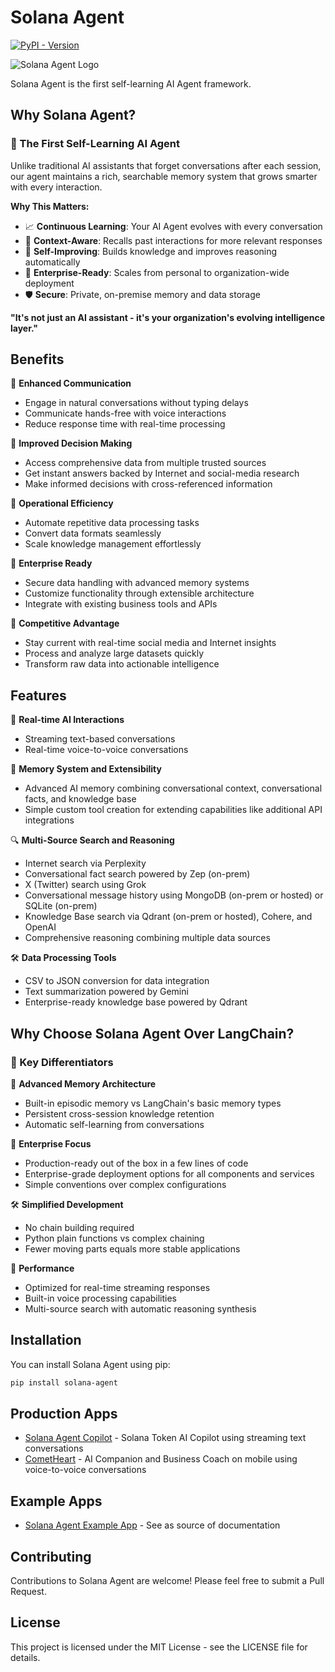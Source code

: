 # Solana Agent

[![PyPI - Version](https://img.shields.io/pypi/v/solana-agent)](https://pypi.org/project/solana-agent/)

![Solana Agent Logo](https://dl.walletbubbles.com/solana-agent-logo.png?width=200)

Solana Agent is the first self-learning AI Agent framework.

## Why Solana Agent?

### 🧬 The First Self-Learning AI Agent

Unlike traditional AI assistants that forget conversations after each session, our agent maintains a rich, searchable memory system that grows smarter with every interaction.

**Why This Matters:**
- 📈 **Continuous Learning**: Your AI Agent evolves with every conversation
- 🎯 **Context-Aware**: Recalls past interactions for more relevant responses
- 🔄 **Self-Improving**: Builds knowledge and improves reasoning automatically
- 🏢 **Enterprise-Ready**: Scales from personal to organization-wide deployment
- 🛡️ **Secure**: Private, on-premise memory and data storage 

**"It's not just an AI assistant - it's your organization's evolving intelligence layer."**

## Benefits

💬 **Enhanced Communication**
- Engage in natural conversations without typing delays
- Communicate hands-free with voice interactions
- Reduce response time with real-time processing

🎯 **Improved Decision Making**
- Access comprehensive data from multiple trusted sources
- Get instant answers backed by Internet and social-media research
- Make informed decisions with cross-referenced information

💪 **Operational Efficiency**
- Automate repetitive data processing tasks
- Convert data formats seamlessly
- Scale knowledge management effortlessly

🔐 **Enterprise Ready**
- Secure data handling with advanced memory systems
- Customize functionality through extensible architecture
- Integrate with existing business tools and APIs

🚀 **Competitive Advantage**
- Stay current with real-time social media and Internet insights
- Process and analyze large datasets quickly
- Transform raw data into actionable intelligence

## Features

🔄 **Real-time AI Interactions**
- Streaming text-based conversations
- Real-time voice-to-voice conversations

🧠 **Memory System and Extensibility**
- Advanced AI memory combining conversational context, conversational facts, and knowledge base
- Simple custom tool creation for extending capabilities like additional API integrations

🔍 **Multi-Source Search and Reasoning**
- Internet search via Perplexity
- Conversational fact search powered by Zep (on-prem)
- X (Twitter) search using Grok
- Conversational message history using MongoDB (on-prem or hosted) or SQLite (on-prem)
- Knowledge Base search via Qdrant (on-prem or hosted), Cohere, and OpenAI
- Comprehensive reasoning combining multiple data sources

🛠️ **Data Processing Tools**
- CSV to JSON conversion for data integration
- Text summarization powered by Gemini
- Enterprise-ready knowledge base powered by Qdrant

## Why Choose Solana Agent Over LangChain?

### 🎯 Key Differentiators

🧠 **Advanced Memory Architecture**
   - Built-in episodic memory vs LangChain's basic memory types
   - Persistent cross-session knowledge retention
   - Automatic self-learning from conversations

🏢 **Enterprise Focus**
   - Production-ready out of the box in a few lines of code
   - Enterprise-grade deployment options for all components and services
   - Simple conventions over complex configurations

🛠️ **Simplified Development**
   - No chain building required
   - Python plain functions vs complex chaining
   - Fewer moving parts equals more stable applications

🚀 **Performance**
   - Optimized for real-time streaming responses
   - Built-in voice processing capabilities
   - Multi-source search with automatic reasoning synthesis

## Installation

You can install Solana Agent using pip:

```bash
pip install solana-agent
```

## Production Apps
* [Solana Agent Copilot](https://ai.solana-agent.com) - Solana Token AI Copilot using streaming text conversations
* [CometHeart](https://cometheart.com) - AI Companion and Business Coach on mobile using voice-to-voice conversations

## Example Apps
* [Solana Agent Example App](https://github.com/truemagic-coder/solana-agent-app) - See as source of documentation

## Contributing

Contributions to Solana Agent are welcome! Please feel free to submit a Pull Request.

## License

This project is licensed under the MIT License - see the LICENSE file for details.
